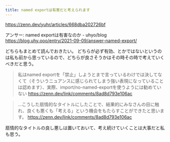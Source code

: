 ```yaml
---
title: named exportは有害だと考えられます
---
```


https://zenn.dev/yuhr/articles/668dba202726bf

アンサー: named exportは有害なのか - uhyo/blog
https://blog.uhy.ooo/entry/2021-09-09/answer-named-export/

どちらもまとめて読んでおきたい。
どちらが必ず有効、とかではないというのは私も前から思っているので、どちらが良さそうかはその時その時で考えていくべきだと思う。

> 私はnamed exportを「禁止」しようとまで言っているわけでは決してなくて（そういうニュアンスに感じられてしまう強い表現になっていることは認めます）、実際、import/no-named-exportを使うようには勧めていない
> https://zenn.dev/link/comments/8ad8d793e106ac

> ...こうした扇情的なタイトルにしたことで、結果的にみなさんの目に触れ、良くも悪くも「考える」という機会をもたらすことができたと思います。
> https://zenn.dev/link/comments/8ad8d793e106ac

扇情的なタイトルの良し悪しは置いておいて、考え続けていくことは大事だと私も思う。
